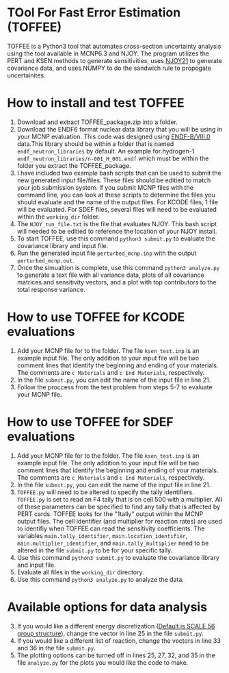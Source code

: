 # TOol For Fast Error Estimation (TOFFEE)
TOFFEE is a Python3 tool that automates cross-section uncertainty analysis using the tool available in MCNP6.3 and NJOY. The program utilizes the PERT and KSEN methods to generate sensitivities, uses [NJOY21](https://github.com/njoy/NJOY21) to generate covariance data, and uses NUMPY to do the sandwich rule to propogate uncertainites.

# How to install and test TOFFEE
1. Download and extract TOFFEE_package.zip into a folder.
2. Download the ENDF6 format nuclear data library that you will be using in your MCNP evaluation. This code was designed using [ENDF-B/VIII.0](https://www.nndc.bnl.gov/endf-b8.0/download.html) data.This library should be within a folder that is named `endf_neutron_libraries` by default. An example for hydrogen-1 `endf_neutron_libraries/n-001_H_001.endf` which must be within the folder you extract the TOFFEE_package.  
3. I have included two example bash scripts that can be used to submit the new generated input file/files. These files should be editied to match your job submission system. If you submit MCNP files with the command line, you can look at these scripts to determine the files you should evaluate and the name of the output files. For KCODE files, 1 file will be evaluated. For SDEF files, several files will need to be evaluated within the `working_dir` folder.
4. The `NJOY_run_file.txt` is the file that evaluates NJOY. This bash script will needed to be editied to reference the location of your NJOY install.
5. To start TOFFEE, use this command `python3 submit.py` to evaluate the covariance library and input file.
6. Run the generated input file `perturbed_mcnp.inp` with the output `perturbed_mcnp.out`.
7. Once the simualtion is complete, use this command `python3 analyze.py` to generate a text file with all variance data, plots of all covariance matrices and sensitivity vectors, and a plot with top contributors to the total response variance.


# How to use TOFFEE for KCODE evaluations
1. Add your MCNP file for to the folder. The file `ksen_test.inp` is an example input file. The only addition to your input file will be two comment lines that identify the beginning and ending of your materials. The comments are `c Materials` and `c End Materials`, respectively.
2. In the file `submit.py`, you can edit the name of the input file in line 21.
3. Follow the proccess from the test problem from steps 5-7 to evaluate your MCNP file. 

# How to use TOFFEE for SDEF evaluations
1.  Add your MCNP file for to the folder. The file `ksen_test.inp` is an example input file. The only addition to your input file will be two comment lines that identify the beginning and ending of your materials. The comments are `c Materials` and `c End Materials`, respectively.
2. In the file `submit.py`, you can edit the name of the input file in line 21.
3. `TOFFEE.py` will need to be altered to specify the tally identifiers. `TOFFEE.py` is set to read an F4 tally that is on cell 500 with a multiplier. All of these parameters can be specified to find any tally that is affected by PERT cards. TOFFEE looks for the "1tally" output within the MCNP output files. The cell identifier (and multiplier for reaction rates) are used to identifiy when TOFFEE can read the sensitivity coefficients. The variables `main.tally_identifier`, `main.location_identifier`, `main.multiplier_identifier`, and `main.tally_multiplier` need to be altered in the file `submit.py` to be for your specific tally.
4. Use this command `python3 submit.py` to evaluate the covariance library and input file.
5. Evaluate all files in the `working_dir` directory.
6. Use this command `python3 analyze.py` to analyze the data.

# Available options for data analysis
3. If you would like a different energy discretization ([Default is SCALE 56 group structure](https://scale-manual.ornl.gov/XSLib.html#the-56-group-library)), change the vector in line 25 in the file `submit.py`.
4. If you would like a different list of reaction, change the vectors in line 33 and 36 in the file `submit.py`.
5. The plotting options can be turned off in lines 25, 27, 32, and 35 in the file `analyze.py` for the plots you would like the code to make. 
